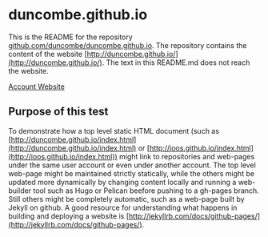 duncombe.github.io
=======================

This is the README for the repository [github.com/duncombe/duncombe.github.io](http://github.com/duncombe/duncombe.github.io). The repository contains the content of the website 
[http://duncombe.github.io/](http://duncombe.github.io/). The text in this README.md does not reach the website.


[Account Website](http://duncombe.github.io/)


## Purpose of this test

To demonstrate how a top level static HTML document (such as [http://duncombe.github.io/index.html](http://duncombe.github.io/index.html) or 
[http://ioos.github.io/index.html](http://ioos.github.io/index.html)) might link to 
repositories and web-pages under the same user account or even under another account. The top level web-page might be maintained 
strictly statically, while the others might be updated more dynamically by changing content locally and running a web-builder tool such as Hugo or Pelican beefore pushing to a gh-pages branch. Still others might be completely automatic, such as a web-page built by Jekyll on github. A good resource for understanding what happens in building and deploying a website is [http://jekyllrb.com/docs/github-pages/](http://jekyllrb.com/docs/github-pages/).



